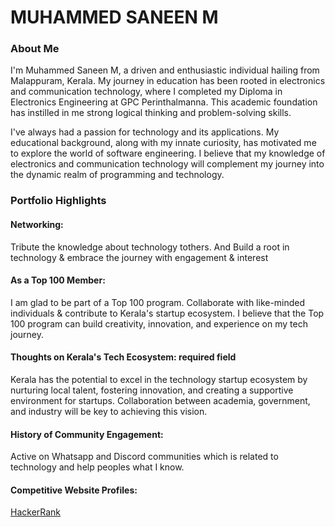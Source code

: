# MUHAMMED SANEEN M

### About Me

I'm Muhammed Saneen M, a driven and enthusiastic individual hailing from Malappuram, Kerala. My journey in education has been rooted in electronics and communication technology, where I completed my Diploma in Electronics Engineering at GPC Perinthalmanna. This academic foundation has instilled in me strong logical thinking and problem-solving skills.

I've always had a passion for technology and its applications. My educational background, along with my innate curiosity, has motivated me to explore the world of software engineering. I believe that my knowledge of electronics and communication technology will complement my journey into the dynamic realm of programming and technology.


### Portfolio Highlights


#### Networking: 

Tribute the knowledge about technology tothers. And Build a root in technology & embrace the journey with engagement & interest

#### As a Top 100 Member: 

I am glad to be part of a Top 100 program. Collaborate with like-minded individuals & contribute to Kerala's startup ecosystem.
I believe that the Top 100 program can build creativity, innovation, and experience on my tech journey.


#### Thoughts on Kerala's Tech Ecosystem: required field

Kerala has the potential to excel in the technology startup ecosystem by nurturing local talent, fostering innovation, and creating a supportive environment for startups.
Collaboration between academia, government, and industry will be key to achieving this vision.


#### History of Community Engagement:

Active on Whatsapp and Discord communities which is related to technology and help peoples what I know.


#### Competitive Website Profiles:

[HackerRank](https://www.hackerrank.com/profile/Saneen77)
